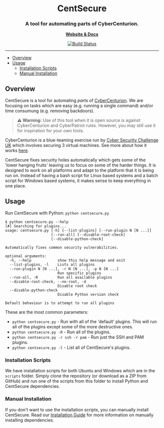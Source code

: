 <h1 align="center">
    CentSecure
</h1>

<h3 align="center">
	A tool for automating parts of CyberCenturion.
</h3>

<p align="center">
	<strong>
		<a href="https://malvern-cads.github.io/centsecure/">Website & Docs</a>
	</strong>
</p>
<p align="center">
	<a href="https://ci.jakewalker.xyz/malvern-cads/centsecure/"><img
		alt="Build Status"
		src="https://img.shields.io/drone/build/malvern-cads/centsecure/master?server=https%3A%2F%2Fci.jakewalker.xyz&style=flat-square"></a>
</p>

---

<!-- TOC -->

- [Overview](#overview)
- [Usage](#usage)
    - [Installation Scripts](#installation-scripts)
    - [Manual Installation](#manual-installation)

<!-- /TOC -->

## Overview

CentSecure is a tool for automating *parts* of [CyberCenturion](https://www.cybersecuritychallenge.org.uk/what-we-do/cybercenturion-vi). We are focusing on tasks which are easy (e.g. running a single command) and/or time consumung (e.g. removing backdoors).

> **⚠️ Warning:** Use of this tool when it is open source is against CyberCenturion and CyberPatriot rules. However, you may still use it for inspiration for your own tools.

CyberCenturion is a blue-teaming exercise run by [Cyber Security Challenge UK](https://www.cybersecuritychallenge.org.uk/) which involves securing 3 virtual machines. See more about how it works [here](https://cadscheme.co.uk/cybercenturion/).

CentSecure fixes security holes automatically which gets some of the 'lower hanging fruits' leaving us to focus on some of the harder things. It is designed to work on all platforms and adapt to the platform that it is being run on. Instead of having a bash script for Linux based systems and a batch script for Windows based systems, it makes sense to keep everything in one place.

## Usage

Run CentSecure with Python: `python centsecure.py`

```
$ python centsecure.py --help
[#] Searching for plugins...
usage: centsecure.py [-h] [--list-plugins] [--run-plugin N [N ...]]
                     [--run-all] [--disable-root-check]
                     [--disable-python-check]

Automatically fixes common security vulnerabilities.

optional arguments:
  -h, --help            show this help message and exit
  --list-plugins, -l    Lists all plugins
  --run-plugin N [N ...], -r N [N ...], -p N [N ...]
                        Run specific plugins
  --run-all, -R         Run all available plugins
  --disable-root-check, --no-root, -d
                        Disable root check
  --disable-python-check
                        Disable Python version check

Default behaviour is to attempt to run all plugins
```

These are the most common parameters:

- `python centsecure.py` - Run with all of the 'default' plugins. This will run all of the plugins except some of the more destructive ones.
- `python centsecure.py -R` - Run all of the plugins.
- `python centsecure.py -r ssh -r pam` - Run just the SSH and PAM plugins.
- `python centsecure.py -l` - List all of CentSecure's plugins.

### Installation Scripts

We have installation scripts for both Ubuntu and Windows which are in the `scripts` folder. Simply clone the repository (or download as a ZIP from GitHub) and run one of the scripts from this folder to install Python and CentSecure dependencies.

### Manual Installation

If you don't want to use the installation scripts, you can manually install CentSecure. Read our [Installation Guide](docs/development/installation.md) for more information on manually installing dependencies.
